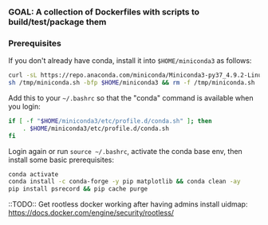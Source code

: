### GOAL: A collection of Dockerfiles with scripts to build/test/package them

### Prerequisites

If you don't already have conda, install it into `$HOME/miniconda3` as follows:
```bash
curl -sL https://repo.anaconda.com/miniconda/Miniconda3-py37_4.9.2-Linux-x86_64.sh -o /tmp/miniconda.sh
sh /tmp/miniconda.sh -bfp $HOME/miniconda3 && rm -f /tmp/miniconda.sh
```

Add this to your `~/.bashrc` so that the "conda" command is available when you login:
```bash
if [ -f "$HOME/miniconda3/etc/profile.d/conda.sh" ]; then
    . $HOME/miniconda3/etc/profile.d/conda.sh
fi
```

Login again or run `source ~/.bashrc`, activate the conda base env, then install some basic prerequisites:
```bash
conda activate
conda install -c conda-forge -y pip matplotlib && conda clean -ay
pip install psrecord && pip cache purge
```

::TODO:: Get rootless docker working after having admins install uidmap: https://docs.docker.com/engine/security/rootless/

